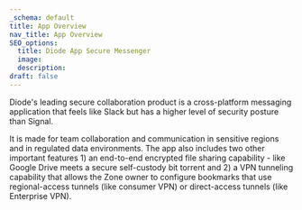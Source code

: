 ```yaml
---
_schema: default
title: App Overview
nav_title: App Overview
SEO_options:
  title: Diode App Secure Messenger
  image:
  description:
draft: false
---
```

Diode's leading secure collaboration product is a cross-platform messaging application that feels like Slack but has a higher level of security posture than Signal.

It is made for team collaboration and communication in sensitive regions and in regulated data environments. The app also includes two other important features 1) an end-to-end encrypted file sharing capability - like Google Drive meets a secure self-custody bit torrent and 2) a VPN tunneling capability that allows the Zone owner to configure bookmarks that use regional-access tunnels (like consumer VPN) or direct-access tunnels (like Enterprise VPN).